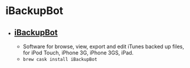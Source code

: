 # iBackupBot
- [iBackupBot](https://www.icopybot.com/itunes-backup-manager.htm)
  - 
  - Software for browse, view, export and edit iTunes backed up files, for iPod Touch, iPhone 3G, iPhone 3GS, iPad.
  - `brew cask install iBackupBot`
